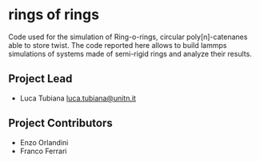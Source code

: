 rings of rings
============================

Code used for the simulation of Ring-o-rings, circular poly[n]-catenanes able to store twist.
The code reported here allows to build lammps simulations of systems made of semi-rigid rings and analyze their results.

Project Lead
----------------

* Luca Tubiana <luca.tubiana@unitn.it>

Project Contributors
------------

* Enzo Orlandini
* Franco Ferrari


